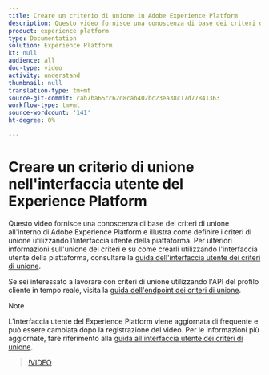 ```yaml
---
title: Creare un criterio di unione in Adobe Experience Platform
description: Questo video fornisce una conoscenza di base dei criteri di unione all'interno di Adobe Experience Platform e illustra come definire i criteri di unione utilizzando l'interfaccia utente della piattaforma.
product: experience platform
type: Documentation
solution: Experience Platform
kt: null
audience: all
doc-type: video
activity: understand
thumbnail: null
translation-type: tm+mt
source-git-commit: cab7ba65cc62d8cab402bc23ea38c17d77841363
workflow-type: tm+mt
source-wordcount: '141'
ht-degree: 0%

---
```



# Creare un criterio di unione nell&#39;interfaccia utente del Experience Platform 

Questo video fornisce una conoscenza di base dei criteri di unione all&#39;interno di Adobe Experience Platform e illustra come definire i criteri di unione utilizzando l&#39;interfaccia utente della piattaforma. Per ulteriori informazioni sull&#39;unione dei criteri e su come crearli utilizzando l&#39;interfaccia utente della piattaforma, consultare la [guida dell&#39;interfaccia utente dei criteri di unione](../ui/merge-policies.md).

Se sei interessato a lavorare con criteri di unione utilizzando l&#39;API del profilo cliente in tempo reale, visita la [guida dell&#39;endpoint dei criteri di unione](../api/merge-policies.md).

>[!NOTE]
>
>L’interfaccia utente del Experience Platform  viene aggiornata di frequente e può essere cambiata dopo la registrazione del video. Per le informazioni più aggiornate, fare riferimento alla [guida all&#39;interfaccia utente dei criteri di unione](../ui/merge-policies.md).

>[!VIDEO](https://video.tv.adobe.com/v/330433?quality=12&learn=on&captions=eng)